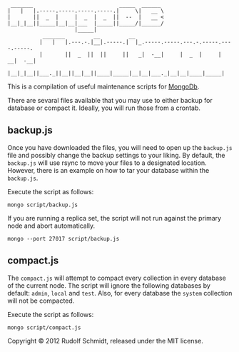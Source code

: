 ```
 _______                           _____  ______
|   |   |.-----.-----.-----.-----.|     \|   __ \
|       ||  _  |     |  _  |  _  ||  --  |   __ <
|__|_|__||_____|__|__|___  |_____||_____/|______/
                     |_____|
           _______         __         __
          |   |   |.---.-.|__|.-----.|  |_.-----.-----.---.-.-----.----.-----.
          |       ||  _  ||  ||     ||   _|  -__|     |  _  |     |  __|  -__|
          |__|_|__||___._||__||__|__||____|_____|__|__|___._|__|__|____|_____|
```

This is a compilation of useful maintenance scripts for [MongoDb](http://mongodb.org).

There are sevaral files available that you may use to either backup for database 
or compact it. Ideally, you will run those from a crontab.

## backup.js

Once you have downloaded the files, you will need to open up the `backup.js` file and 
possibly change the backup settings to your liking. By default, the `backup.js` will 
use rsync to move your files to a designated location. However, there is an example on 
how to tar your database within the `backup.js`.

Execute the script as follows:

```console
mongo script/backup.js
```

If you are running a replica set, the script will not run against the primary node and 
abort automatically.

```console
mongo --port 27017 script/backup.js
```


## compact.js

The `compact.js` will attempt to compact every collection in every database of the
current node. The script will ignore the following databases by default: `admin`, `local` 
and `test`. Also, for every database the `system` collection will not be compacted.

Execute the script as follows:

```console
mongo script/compact.js
```

Copyright &copy; 2012 Rudolf Schmidt, released under the MIT license.

